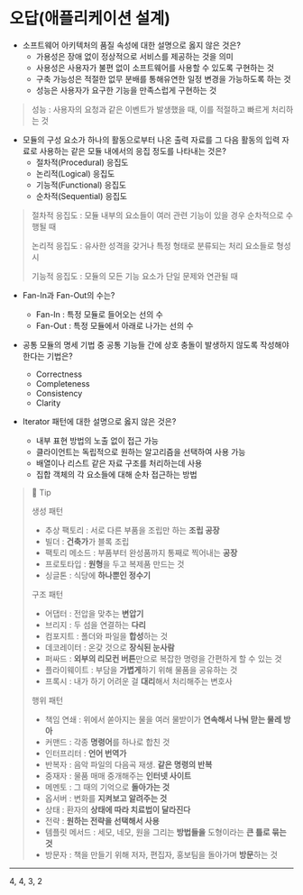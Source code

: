 # 오답(애플리케이션 설계)



- 소프트웨어 아키텍처의 품질 속성에 대한 설명으로 옳지 않은 것은?
  - 가용성은 장애 없이 정상적으로 서비스를 제공하는 것을 의미
  - 사용성은 사용자가 불편 없이 소프트웨어를 사용할 수 있도록 구현하는 것
  - 구축 가능성은 적절한 없무 분배를 통해유연한 일정 변경을 가능하도록 하는 것
  - 성능은 사용자가 요구한 기능을 만족스럽게 구현하는 것



> 성능 : 사용자의 요청과 같은 이벤트가 발생했을 때, 이를 적절하고 빠르게 처리하는 것



- 모듈의 구성 요소가 하나의 활동으로부터 나온 출력 자료를 그 다음 활동의 입력 자료로 사용하는 같은 모듈 내에서의 응집 정도를 나타내는 것은?
  - 절차적(Procedural) 응집도
  - 논리적(Logical) 응집도
  - 기능적(Functional) 응집도
  - 순차적(Sequential) 응집도



> 절차적 응집도 : 모듈 내부의 요소들이 여러 관련 기능이 있을 경우 순차적으로 수행될 때
>
> 논리적 응집도 : 유사한 성격을 갖거나 특정 형태로 분류되는 처리 요소들로 형성 시
>
> 기능적 응집도 : 모듈의 모든 기능 요소가 단일 문제와 연관될 때



- Fan-In과 Fan-Out의 수는?
  - Fan-In : 특정 모듈로 들어오는 선의 수
  - Fan-Out : 특정 모듈에서 아래로 나가는 선의 수



- 공통 모듈의 명세 기법 중 공통 기능들 간에 상호 충돌이 발생하지 않도록 작성해야 한다는 기법은?

  - Correctness
  - Completeness
  - Consistency
  - Clarity




- Iterator 패턴에 대한 설명으로 옳지 않은 것은?
  - 내부 표현 방법의 노출 없이 접근 가능
  - 클라이언트는 독립적으로 원하는 알고리즘을 선택하여 사용 가능
  - 배열이나 리스트 같은 자료 구조를 처리하는데 사용
  - 집합 객체의 각 요소들에 대해 순차 접근하는 방법



> :key: Tip
>
> 생성 패턴
>
> 	- 추상 팩토리 : 서로 다른 부품을 조립만 하는 **조립 공장**
> 	- 빌더 : **건축가**가 블록 조립
> 	- 팩토리 메소드 : 부품부터 완성품까지 통째로 찍어내는 **공장**
> 	- 프로토타입 : **원형**을 두고 복제품 만드는 것
> 	- 싱글톤 : 식당에 **하나뿐인 정수기**
>
> 
>
> 구조 패턴
>
> 	- 어댑터 : 전압을 맞추는 **변압기**
> 	- 브리지 : 두 섬을 연결하는 **다리**
> 	- 컴포지트 : 폴더와 파일을 **합성**하는 것
> 	- 데코레이터 : 온갖 것으로 **장식된 눈사람**
> 	- 퍼싸드 : **외부의 리모컨 버튼**만으로 복잡한 명령을 간편하게 할 수 있는 것
> 	- 플라이웨이트 : 부담을 **가볍게**하기 위해 물품을 공유하는 것
> 	- 프록시 : 내가 하기 어려운 걸 **대리**해서 처리해주는 변호사
>
> 
>
> 행위 패턴
>
> 	- 책임 연쇄 : 위에서 쏟아지는 물을 여러 물받이가 **연속해서 나눠 맏는 물레 방아**
> 	- 커맨드 : 각종 **명령어**를 하나로 합친 것
> 	- 인터프리터 : **언어 번역가**
> 	- 반복자 : 음악 파일의 다음곡 재생. **같은 명령의 반복**
> 	- 중재자 : 물품 매매 중개해주는 **인터넷 사이트**
> 	- 메멘토 : 그 때의 기억으로 **돌아가는 것**
> 	- 옵서버 : 변화를 **지켜보고 알려주는 것**
> 	- 상태 : 환자의 **상태에 따라 치료법이 달라진다**
> 	- 전략 : **원하는 전략을 선택해서 사용**
> 	- 템플릿 메서드 : 세모, 네모, 원을 그리는 **방법들을** 도형이라는 **큰 틀로 묶는 것**
> 	- 방문자 : 책을 만들기 위해 저자, 편집자, 홍보팀을 돌아가며 **방문**하는 것



------

4, 4, 3, 2
